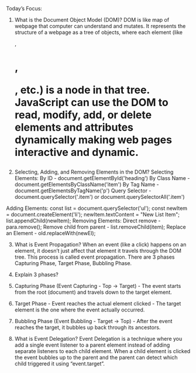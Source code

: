 
Today’s Focus:
1.	What is the Document Object Model (DOM)?
DOM is like map of webpage that computer can understand and mutates. It represents the structure of a webpage as a tree of objects, where each element (like <div>, <h1>, <p>, etc.) is a node in that tree. JavaScript can use the DOM to read, modify, add, or delete elements and attributes dynamically making web pages interactive and dynamic.

2.	Selecting, Adding, and Removing Elements in the DOM?
Selecting Elements: 
	By ID - document.getElementById('heading')
	By Class Name - document.getElementsByClassName('item')
	By Tag Name - document.getElementsByTagName('p')
	Query Selector - document.querySelector('.item') or document.querySelectorAll('.item')

Adding Elements:
	const list = document.querySelector('ul');
const newItem = document.createElement('li');
newItem.textContent = "New List Item";
list.appendChild(newItem);
Removing Elements:
	Direct remove - para.remove();
	Remove child from parent - list.removeChild(item);
	Replace an Element - old.replaceWith(newEl);
			
3.	What is Event Propagation?
When an event (like a click) happens on an element, it doesn’t just affect that element it travels through the DOM tree. This process is called event propagation. There are 3 phases Capturing Phase, Target Phase, Bubbling Phase.

4.	Explain 3 phases?
1.	Capturing Phase (Event Capturing - Top → Target) - The event starts from the root (document) and travels down to the target element.
2.	Target Phase - Event reaches the actual element clicked - The target element is the one where the event actually occurred.
3.	Bubbling Phase (Event Bubbling - Target → Top) - After the event reaches the target, it bubbles up back through its ancestors.

5.	What is Event Delegation?
Event Delegation is a technique where you add a single event listener to a parent element instead of adding separate listeners to each child element. When a child element is clicked the event bubbles up to the parent and the parent can detect which child triggered it using “event.target”.



